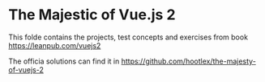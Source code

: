 # The Majestic of Vue.js 2

This folde contains the projects, test concepts and exercises from book https://leanpub.com/vuejs2

The officia solutions can find it in https://github.com/hootlex/the-majesty-of-vuejs-2